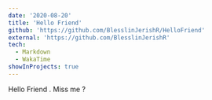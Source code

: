 ```yaml
---
date: '2020-08-20'
title: 'Hello Friend'
github: 'https://github.com/BlesslinJerishR/HelloFriend'
external: 'https://github.com/BlesslinJerishR'
tech:
  - Markdown
  - WakaTime
showInProjects: true
---
```


Hello Friend . Miss me ?
